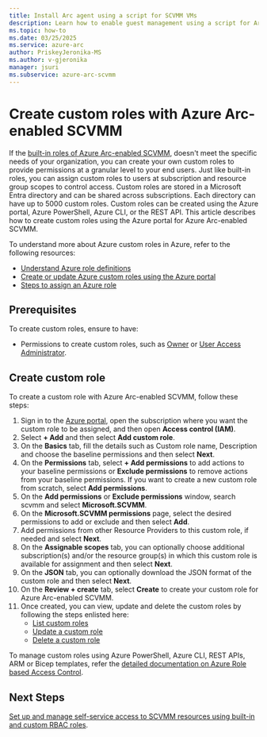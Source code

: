 ```yaml
---
title: Install Arc agent using a script for SCVMM VMs
description: Learn how to enable guest management using a script for Arc enabled SCVMM VMs. 
ms.topic: how-to
ms.date: 03/25/2025
ms.service: azure-arc
author: PriskeyJeronika-MS
ms.author: v-gjeronika
manager: jsuri
ms.subservice: azure-arc-scvmm
---
```


# Create custom roles with Azure Arc-enabled SCVMM

If the [built-in roles of Azure Arc-enabled SCVMM](/azure/azure-arc/system-center-virtual-machine-manager/support-matrix-for-system-center-virtual-machine-manager#azure-rolepermission-requirements), doesn't meet the specific needs of your organization, you can create your own custom roles to provide permissions at a granular level to your end users. Just like built-in roles, you can assign custom roles to users at subscription and resource group scopes to control access. Custom roles are stored in a Microsoft Entra directory and can be shared across subscriptions. Each directory can have up to 5000 custom roles. Custom roles can be created using the Azure portal, Azure PowerShell, Azure CLI, or the REST API. This article describes how to create custom roles using the Azure portal for Azure Arc-enabled SCVMM.

To understand more about Azure custom roles in Azure, refer to the following resources:

- [Understand Azure role definitions](/azure/role-based-access-control/role-definitions)
- [Create or update Azure custom roles using the Azure portal](/azure/role-based-access-control/custom-roles-portal)
- [Steps to assign an Azure role](/azure/role-based-access-control/role-assignments-steps)

## Prerequisites

To create custom roles, ensure to have:

- Permissions to create custom roles, such as [Owner](/azure/role-based-access-control/built-in-roles#owner) or [User Access Administrator](https://learn.microsoft.com/en-us/azure/role-based-access-control/built-in-roles#user-access-administrator).

## Create custom role

To create a custom role with Azure Arc-enabled SCVMM, follow these steps:

1. Sign in to the [Azure portal](https://portal.azure.com/#home), open the subscription where you want the custom role to be assigned, and then open **Access control (IAM)**.
2. Select **+ Add** and then select **Add custom role**. 
3. On the **Basics** tab, fill the details such as Custom role name, Description and choose the baseline permissions and then select **Next**.
4. On the **Permissions** tab, select **+ Add permissions** to add actions to your baseline permissions or **Exclude permissions** to remove actions from your baseline permissions. If you want to create a new custom role from scratch, select **Add permissions**.
5. On the **Add permissions** or **Exclude permissions** window, search scvmm and select **Microsoft.SCVMM**.
6. On the **Microsoft.SCVMM permissions** page, select the desired permissions to add or exclude and then select **Add**. 
7. Add permissions from other Resource Providers to this custom role, if needed and select **Next**.
8. On the **Assignable scopes** tab, you can optionally choose additional subscription(s) and/or the resource group(s) in which this custom role is available for assignment and then select **Next**.
9. On the **JSON** tab, you can optionally download the JSON format of the custom role and then select **Next**.
10. On the **Review + create** tab, select **Create** to create your custom role for Azure Arc-enabled SCVMM.
11. Once created, you can view, update and delete the custom roles by following the steps enlisted here:
     - [List custom roles](/azure/role-based-access-control/custom-roles-portal#list-custom-roles)
     - [Update a custom role](/azure/role-based-access-control/custom-roles-portal#update-a-custom-role)
     - [Delete a custom role](/azure/role-based-access-control/custom-roles-portal#delete-a-custom-role)

To manage custom roles using Azure PowerShell, Azure CLI, REST APIs, ARM or Bicep templates, refer the [detailed documentation on Azure Role based Access Control](/azure/role-based-access-control/).

## Next Steps

[Set up and manage self-service access to SCVMM resources using built-in and custom RBAC roles](/azure/azure-arc/system-center-virtual-machine-manager/set-up-and-manage-self-service-access-scvmm).
